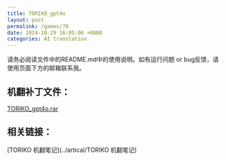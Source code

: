 ```yaml
---
title: TORIKO_gpt4o
layout: post
permalink: /games/70
date: 2024-10-29 16:05:06 +0800
categories: AI translation
---
```



请务必阅读文件中的README.md中的使用说明。如有运行问题 or bug反馈，请使用页面下方的邮箱联系我。

## 机翻补丁文件：

[TORIKO_gpt4o.rar](../resources/TORIKO_gpt4o.rar)

 

## 相关链接：

[TORIKO 机翻笔记](../artical/TORIKO 机翻笔记)

 

